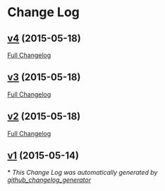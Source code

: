 # Change Log

## [v4](https://github.com/PalomaMobile/android-db-migration/tree/v4) (2015-05-18)

[Full Changelog](https://github.com/PalomaMobile/android-db-migration/compare/v3...v4)

## [v3](https://github.com/PalomaMobile/android-db-migration/tree/v3) (2015-05-18)

[Full Changelog](https://github.com/PalomaMobile/android-db-migration/compare/v2...v3)

## [v2](https://github.com/PalomaMobile/android-db-migration/tree/v2) (2015-05-18)

[Full Changelog](https://github.com/PalomaMobile/android-db-migration/compare/v1...v2)

## [v1](https://github.com/PalomaMobile/android-db-migration/tree/v1) (2015-05-14)



\* *This Change Log was automatically generated by [github_changelog_generator](https://github.com/skywinder/Github-Changelog-Generator)*